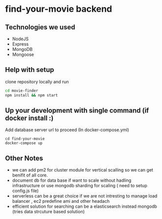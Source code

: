 # find-your-movie backend

## Technologies we used

- NodeJS
- Express
- MongoDB
- Mongoose

## Help with setup
 clone repository locally and run 

```bash
cd movie-finder
npm install && npm start
```
## Up your development with single command (if docker install :)

Add database server url to proceed (In docker-compose.yml)
```
cd find-your-movie
docker-compose up
```

## Other Notes 

- we can add pm2 for cluster module for vertical scalling so we can get benifit of all core.
- document db for data base if want to scale without hadling infrastructure or use mongodb sharding for scaling ( need to setup config.js file)
- serverless can be a great choice if we are not intresting to manage load balancer , ec2 predefine ami and other headach
- efficient solution for searching can be a elasticsearch instead mongodb (tries data strcuture based solution)

